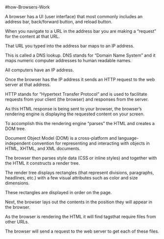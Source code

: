 #how-Browsers-Work
<body>
<p>A browser has a UI (user interface) that most commonly includes an address bar, back/forward button, and reload button.</P>
<p>When you navigate to a URL in the address bar you are making a “request” for the content at that URL.</P>
<p>That URL you typed into the address bar maps to an IP address.</p>
<p>This is called a DNS lookup. DNS stands for “Domain Name System” and it maps numeric computer addresses to human readable names.</p>
<p>All computers have an IP address.</p>
<p>Once the browser has the IP address it sends an HTTP request to the web server at that address.</p>
<P>HTTP stands for “Hypertext Transfer Protocol” and is used to facilitate requests from your client (the browser) and responses from the server.</p>
<p>As this HTML response is being sent to your browser, the browser’s rendering engine is displaying the requested content on your screen.</p>
<p>To accomplish this the rendering engine “parses” the HTML and creates a DOM tree.</p>
<p>Document Object Model (DOM) is a cross-platform and language-independent convention for representing and interacting with objects in HTML, XHTML, and XML documents.</P>
<p>The browser then parses style data (CSS or inline styles) and together with the HTML it constructs a render tree.</p>
<p>The render tree displays rectangles (that represent divisions, paragraphs, headlines, etc.) with a few visual attributes such as color and size dimensions.</p>
<p>These rectangles are displayed in order on the page.</p>
<p>Next, the browser lays out the contents in the position they will appear in the browser.</p>
<p>As the browser is rendering the HTML it will find tagsthat require files from other URLs.</p>
<p>The browser will send a request to the web server to get each of these files.</p>
</body>





